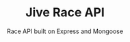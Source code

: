 ---
layout: default
modal-id: 4
img: rereadit.png
img-alt: Jive Race API is built on Express and Mongoose
title: Jive Race API
subtitle: Race API built on Express and Mongoose
description: Jive Race API is a customized API built on Node.js, Express, Mongoose, and MongoDB for the Jive Race app. Allows users to register for a race for a given year and create and build teams of runners. Features a custom user authentication and authorization scheme based on project business logic. Deployed to mLab, Heroku.
project-date: October 2017
framework: Node.js, Express, Mongoose, MongoDB, Heroku, mLab
repository: jive-race-api
link: https://github.com/jestann/jive-race-api 
---